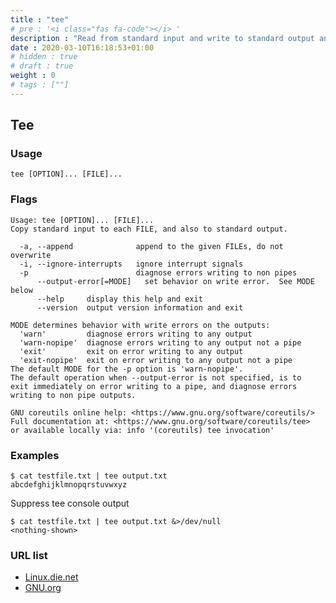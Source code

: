 ```yaml
---
title : "tee"
# pre : '<i class="fas fa-code"></i> '
description : "Read from standard input and write to standard output and files."
date : 2020-03-10T16:18:53+01:00
# hidden : true
# draft : true
weight : 0
# tags : [""]
---
```


## Tee

### Usage

```plain
tee [OPTION]... [FILE]...
```

### Flags

```plain
Usage: tee [OPTION]... [FILE]...
Copy standard input to each FILE, and also to standard output.

  -a, --append              append to the given FILEs, do not overwrite
  -i, --ignore-interrupts   ignore interrupt signals
  -p                        diagnose errors writing to non pipes
      --output-error[=MODE]   set behavior on write error.  See MODE below
      --help     display this help and exit
      --version  output version information and exit

MODE determines behavior with write errors on the outputs:
  'warn'         diagnose errors writing to any output
  'warn-nopipe'  diagnose errors writing to any output not a pipe
  'exit'         exit on error writing to any output
  'exit-nopipe'  exit on error writing to any output not a pipe
The default MODE for the -p option is 'warn-nopipe'.
The default operation when --output-error is not specified, is to
exit immediately on error writing to a pipe, and diagnose errors
writing to non pipe outputs.

GNU coreutils online help: <https://www.gnu.org/software/coreutils/>
Full documentation at: <https://www.gnu.org/software/coreutils/tee>
or available locally via: info '(coreutils) tee invocation'
```

### Examples

```plain
$ cat testfile.txt | tee output.txt
abcdefghijklmnopqrstuvwxyz
```

Suppress tee console output

```plain
$ cat testfile.txt | tee output.txt &>/dev/null
<nothing-shown>
```

### URL list

* [Linux.die.net](https://linux.die.net/man/1/tee)
* [GNU.org](https://www.gnu.org/software/coreutils/tee)
